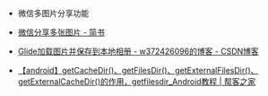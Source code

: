 
- 微信多图片分享功能

- [微信分享多张图片 - 简书](http://www.jianshu.com/p/15c50ccf376a)
- [Glide加载图片并保存到本地相册 - w372426096的博客 - CSDN博客](http://blog.csdn.net/w372426096/article/details/52472984)
- [【android】getCacheDir()、getFilesDir()、getExternalFilesDir()、getExternalCacheDir()的作用，getfilesdir_Android教程 | 帮客之家](http://www.bkjia.com/Androidjc/887665.html)